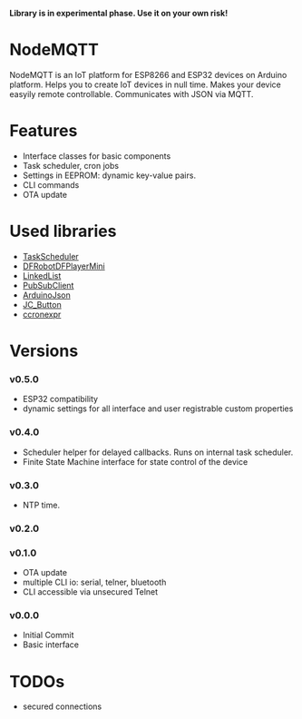 **Library is in experimental phase. Use it on your own risk!**
# NodeMQTT
NodeMQTT is an IoT platform for ESP8266 and ESP32 devices on Arduino platform. Helps you to create IoT devices in null time. Makes your device easyily remote controllable. Communicates with JSON via MQTT.
# Features
 - Interface classes for basic components
 - Task scheduler, cron jobs
 - Settings in EEPROM: dynamic key-value pairs.
 - CLI commands
 - OTA update
# Used libraries
 - [TaskScheduler](https://github.com/arkhipenko/TaskScheduler)
 - [DFRobotDFPlayerMini](https://github.com/DFRobot/DFRobotDFPlayerMini)
 - [LinkedList](https://github.com/ivanseidel/LinkedList)
 - [PubSubClient](https://github.com/knolleary/pubsubclient)
 - [ArduinoJson](https://arduinojson.org/)
 - [JC_Button](https://github.com/JChristensen/JC_Button)
 - [ccronexpr](https://github.com/staticlibs/ccronexpr)
# Versions
### v0.5.0
 - ESP32 compatibility
 - dynamic settings for all interface and user registrable custom properties
### v0.4.0
 - Scheduler helper for delayed callbacks. Runs on internal task scheduler.
 - Finite State Machine interface for state control of the device
### v0.3.0
 - NTP time.
### v0.2.0
### v0.1.0
 - OTA update
 - multiple CLI io: serial, telner, bluetooth
 - CLI accessible via unsecured Telnet
### v0.0.0
 - Initial Commit
 - Basic interface
# TODOs
 - secured connections
